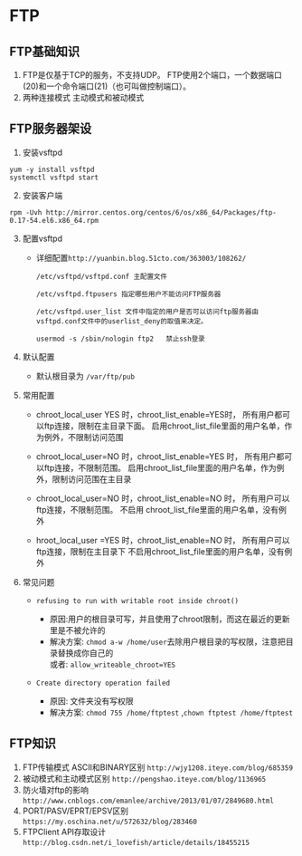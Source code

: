 # FTP
##  FTP基础知识
1.  FTP是仅基于TCP的服务，不支持UDP。 FTP使用2个端口，一个数据端口(20)和一个命令端口(21)（也可叫做控制端口）。
2.  两种连接模式
    主动模式和被动模式
##  FTP服务器架设
1.  安装vsftpd
```
yum -y install vsftpd
systemctl vsftpd start
```
2.  安装客户端
```
rpm -Uvh http://mirror.centos.org/centos/6/os/x86_64/Packages/ftp-0.17-54.el6.x86_64.rpm
```
3.  配置vsftpd
    *   详细配置`http://yuanbin.blog.51cto.com/363003/108262/`
        ```
        /etc/vsftpd/vsftpd.conf 主配置文件 
        
        /etc/vsftpd.ftpusers 指定哪些用户不能访问FTP服务器 
        
        /etc/vsftpd.user_list 文件中指定的用户是否可以访问ftp服务器由vsftpd.conf文件中的userlist_deny的取值来决定。 
        
        usermod -s /sbin/nologin ftp2   禁止ssh登录
        ```
4.  默认配置
    *   默认根目录为 `/var/ftp/pub`
    
5.  常用配置
    *   chroot_local_user  YES 时，chroot_list_enable=YES时， 所有用户都可以ftp连接，限制在主目录下面。  启用chroot_list_file里面的用户名单，作为例外，不限制访问范围
    
    *   chroot_local_user=NO 时，chroot_list_enable=YES 时，  所有用户都可以ftp连接，不限制范围。         启用chroot_list_file里面的用户名单，作为例外，限制访问范围在主目录
    
    *   chroot_local_user=NO 时，chroot_list_enable=NO 时，   所有用户可以ftp连接，不限制范围。           不启用 chroot_list_file里面的用户名单，没有例外
    
    *   hroot_local_user =YES 时，chroot_list_enable=NO 时，   所有用户可以ftp连接，限制在主目录下        不启用chroot_list_file里面的用户名单，没有例外
        
6.  常见问题
    *   `refusing to run with writable root inside chroot()`
        *   原因:用户的根目录可写，并且使用了chroot限制，而这在最近的更新里是不被允许的
        *   解决方案:   `chmod a-w /home/user`去除用户根目录的写权限，注意把目录替换成你自己的 \
                或者:   `allow_writeable_chroot=YES`
           
    *   `Create directory operation failed`
        *   原因: 文件夹没有写权限
        *   解决方案:   `chmod 755 /home/ftptest` ,`chown ftptest /home/ftptest`
        
##  FTP知识
1.  FTP传输模式 ASCII和BINARY区别
    `http://wjy1208.iteye.com/blog/685359`
2.  被动模式和主动模式区别
    `http://pengshao.iteye.com/blog/1136965`
3.  防火墙对ftp的影响
    `http://www.cnblogs.com/emanlee/archive/2013/01/07/2849680.html`
4.  PORT/PASV/EPRT/EPSV区别
    `https://my.oschina.net/u/572632/blog/283460`
5.  FTPClient API存取设计
    `http://blog.csdn.net/i_lovefish/article/details/18455215`
    
        
  
